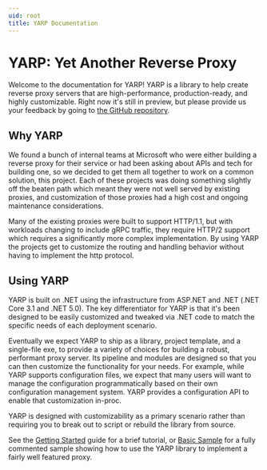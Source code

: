 ```yaml
---
uid: root
title: YARP Documentation
---
```


# YARP: Yet Another Reverse Proxy

Welcome to the documentation for YARP! YARP is a library to help create reverse proxy servers that are high-performance, production-ready, and highly customizable. Right now it's still in preview, but please provide us your feedback by going to [the GitHub repository](https://github.com/microsoft/reverse-proxy).

## Why YARP

We found a bunch of internal teams at Microsoft who were either building a reverse proxy for their service or had been asking about APIs and tech for building one, so we decided to get them all together to work on a common solution, this project. Each of these projects was doing something slightly off the beaten path which meant they were not well served by existing proxies, and customization of those proxies had a high cost and ongoing maintenance considerations.

Many of the existing proxies were built to support HTTP/1.1, but with workloads changing to include gRPC traffic, they require HTTP/2 support which requires a significantly more complex implementation. By using YARP the projects get to customize the routing and handling behavior without having to implement the http protocol.

## Using YARP

YARP is built on .NET using the infrastructure from ASP.NET and .NET (.NET Core 3.1 and .NET 5.0). The key differentiator for YARP is that it's been designed to be easily customized and tweaked via .NET code to match the specific needs of each deployment scenario. 

Eventually we expect YARP to ship as a library, project template, and a single-file exe, to provide a variety of choices for building a robust, performant proxy server. Its pipeline and modules are designed so that you can then customize the functionality for your needs. For example, while YARP supports configuration files, we expect that many users will want to manage the configuration programmatically based on their own configuration management system. YARP provides a configuration API to enable that customization in-proc. 

YARP is designed with customizability as a primary scenario rather than requiring you to break out to script or rebuild the library from source.

See the [Getting Started](xref:getting-started.md) guide for a brief tutorial, or [Basic Sample](https://github.com/microsoft/reverse-proxy/tree/main/samples/BasicYarpSample) for a fully commented sample showing how to use the YARP library to implement a fairly well featured proxy.
